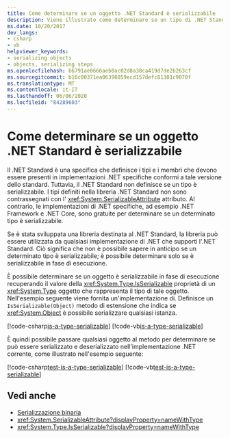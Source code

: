 ```yaml
---
title: Come determinare se un oggetto .NET Standard è serializzabile
description: Viene illustrato come determinare se un tipo di .NET Standard può essere serializzato in fase di esecuzione.
ms.date: 10/20/2017
dev_langs:
- csharp
- vb
helpviewer_keywords:
- serializing objects
- objects, serializing steps
ms.openlocfilehash: b6791ae0666aeb0ac02d8a38ca419d7de2b263cf
ms.sourcegitcommit: b16c00371ea06398859ecd157defc81301c9070f
ms.translationtype: MT
ms.contentlocale: it-IT
ms.lasthandoff: 06/06/2020
ms.locfileid: "84289603"
---
```

# <a name="how-to-determine-if-a-net-standard-object-is-serializable"></a>Come determinare se un oggetto .NET Standard è serializzabile

Il .NET Standard è una specifica che definisce i tipi e i membri che devono essere presenti in implementazioni .NET specifiche conformi a tale versione dello standard. Tuttavia, il .NET Standard non definisce se un tipo è serializzabile. I tipi definiti nella libreria .NET Standard non sono contrassegnati con l' <xref:System.SerializableAttribute> attributo. Al contrario, le implementazioni di .NET specifiche, ad esempio .NET Framework e .NET Core, sono gratuite per determinare se un determinato tipo è serializzabile.

Se è stata sviluppata una libreria destinata al .NET Standard, la libreria può essere utilizzata da qualsiasi implementazione di .NET che supporti l'.NET Standard. Ciò significa che non è possibile sapere in anticipo se un determinato tipo è serializzabile; è possibile determinare solo se è serializzabile in fase di esecuzione.

È possibile determinare se un oggetto è serializzabile in fase di esecuzione recuperando il valore della <xref:System.Type.IsSerializable> proprietà di un <xref:System.Type> oggetto che rappresenta il tipo di tale oggetto. Nell'esempio seguente viene fornita un'implementazione di. Definisce un `IsSerializable(Object)` metodo di estensione che indica se <xref:System.Object> è possibile serializzare qualsiasi istanza.

[!code-csharp[is-a-type-serializable](~/samples/snippets/standard/serialization/is-serializable/csharp/program.cs#2)]
[!code-vb[is-a-type-serializable](~/samples/snippets/standard/serialization/is-serializable/vb/library.vb#2)]

È quindi possibile passare qualsiasi oggetto al metodo per determinare se può essere serializzato e deserializzato nell'implementazione .NET corrente, come illustrato nell'esempio seguente:

[!code-csharp[test-is-a-type-serializable](~/samples/snippets/standard/serialization/is-serializable/csharp/program.cs#1)]
[!code-vb[test-is-a-type-serializable](~/samples/snippets/standard/serialization/is-serializable/vb/program.vb#1)]

## <a name="see-also"></a>Vedi anche

- [Serializzazione binaria](binary-serialization.md)
- <xref:System.SerializableAttribute?displayProperty=nameWithType>
- <xref:System.Type.IsSerializable?displayProperty=nameWithType>
